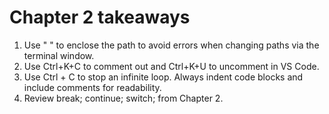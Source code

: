 # Chapter 2 takeaways

   1. Use " " to enclose the path to avoid errors when changing paths via the terminal window.
   2. Use Ctrl+K+C to comment out and Ctrl+K+U to uncomment in VS Code.
   3. Use Ctrl + C to stop an infinite loop. Always indent code blocks and include comments for readability.
   4. Review break; continue; switch; from Chapter 2.

